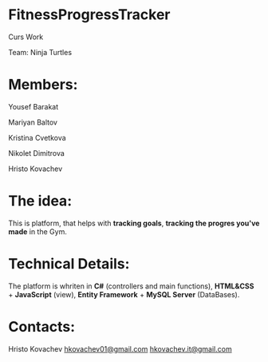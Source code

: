# FitnessProgressTracker

Curs Work

Team: Ninja Turtles

# Members:

Yousef Barakat

Mariyan Baltov

Kristina Cvetkova

Nikolet Dimitrova

Hristo Kovachev

# The idea:

This is platform, that helps with <b>tracking goals</b>, <b>tracking the progres you've made</b> in the Gym. 

# Technical Details:

The platform is whriten in <b>C#</b> (controllers and main functions), <b>HTML&CSS</b> + <b>JavaScript</b> (view), <b>Entity Framework</b> + <b>MySQL Server</b> (DataBases). 

# Contacts:

Hristo Kovachev
hkovachev01@gmail.com
hkovachev.it@gmail.com
